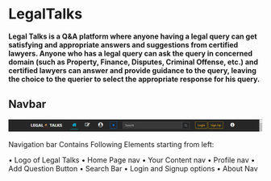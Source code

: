 # LegalTalks

**Legal Talks is a Q&amp;A platform where anyone having a legal query can get satisfying and appropriate answers and suggestions from certified lawyers. Anyone who has a legal query can ask the query in concerned domain (such as Property, Finance, Disputes, Criminal Offense, etc.) and certified lawyers can answer and provide guidance to the query, leaving the choice to the querier to select the appropriate response for his query.**

## Navbar

![Navbar](/ss/navbar.png)

Navigation bar Contains Following Elements starting from left:

•	Logo of Legal Talks
•	Home Page nav
•	Your Content nav
•	Profile nav
•	Add Question Button
•	Search Bar
•	Login and Signup options
•	About Nav


